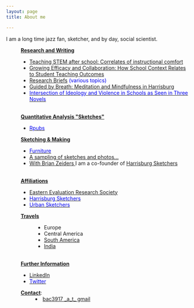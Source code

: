 ```yaml
---
layout: page
title: About me

---
```


I am a long time jazz fan, sketcher, and by day, social scientist.  

<html>
    <meta content="bac" name="author">

<div style="margin-left: 40px;"><strong><u>Research and Writing</u></strong><strong></strong></div>
    <ul style="margin-left: 40px;">
      <li><a target="_parent" href="http://www.tandfonline.com/doi/abs/10.1080/00220671.2016.1253537">Teaching
          STEM after school: Correlates of instructional comfort</a></li>
     <li><a target="_parent" href="https://www.researchgate.net/publication/311203922_Growing_Efficacy_and_Collaboration_How_School_Context_Relates_to_Student_Teaching_Outcomes">Growing Efficacy and Collaboration: How School Context Relates to Student Teaching Outcomes</a></li>
      <li><span style="color: #0000ee;"><a target="_parent" href="https://www.center-school.org/research-and-evaluation-group/">Research
            Briefs</a> (various topics)</span></li>
        <li><a target="_parent" href="https://theburgnews.com/sports-health/guided-by-breath-meditation-and-mindfulness-in-harrisburg">Guided by Breath: Meditation and Mindfulness in Harrisburg</a></li>
      <li><a target="_parent" href="https://www.researchgate.net/publication/311203741_From_Muscular_Christianity_to_the_Cult_of_Efficiency_Inter-developments_of_Ideology_and_Violence_Reflected_in_the_Portrayal_of_Teachers_in_Three_American_Novels_Draft">
        <span            style=" color: #0000ee;">Intersection of Ideology and Violence in
            Schools as Seen in Three Novels<br>
          </span></a></li>
    </ul>
      <div style="margin-left: 40px;"><strong></strong><strong><u><br>
          Quantitative Analysis "Sketches"</u></strong><strong></strong>
      <ul style="margin-left: 40px;">
      </ul>
      <ul>
        <li><a target="_blank" href="https://rpubs.com/bac3917"><span style="color: #0000ee;">Rpubs</span></a></li>
      </ul>
      <ul style="margin-left: 40px;">
      </ul>
      <u><strong>Sketching &amp; Making</strong></u>
      <ul style="margin-left: 40px;">
      </ul>
      <ul>
        <li><a href="https://photos.app.goo.gl/97e1xmQwnKY2oo1k6"><span style="color: #0000ee;">Furniture</span></a></li>
        <li><a href="https://www.instagram.com/sketching.sketcher/">A sampling of sketches and photos...</a></li>
      <li><a href="http://www.brianzeiders.com" target="_blank"> With Brian Zeiders </a>I am a co-founder of <a href="https://www.facebook.com/harrisburgsketchers/"  target="_blank">Harrisburg Sketchers</a></li>  
      </ul>
      <br>
      <strong><u>Affiliations</u></strong><br>
      <strong></strong></div>
    <ul style="margin-left: 40px;">
      <li><a target="_parent" href="http://eers.org/board-of-directors/">Eastern Evaluation Research Society</a></li>
      <li><a target="_parent" href="https://bac3917.github.io/hbgsketchers/index.html"><span style="color: #0000ee;">Harrisburg Sketchers</span></a></li>
      <li><a target="_parent" href="www.urbansketchers.org"><span style="color: #0000ee;">Urban Sketchers</span></a></li>
    </ul>

<div style="margin-left: 40px;"> <strong></strong><strong><u>Travels</u></strong><strong></strong>
      <ul style="margin-left: 40px;">
        <li>Europe</li>
        <li>Central America</li>
        <li><a href="https://goo.gl/photos/ZXbhfH1W4n3ut6S79">South America</a></li>
        <li><a href="https://goo.gl/photos/wjERHd6JTnowndi56">India</a></li>
      </ul>
      <br>
      <strong><u>Further Information</u></strong><br>
      <strong></strong></div>
    <ul style="margin-left: 40px;"> 
      <li><a target="_blank" href="https://www.linkedin.com/in/benjamin-cohen-ph-d-04200a7/">LinkedIn</a></li>
      <li><a target="_blank" href="https://twitter.com/bac3917"><span style="color: #0000ee;">Twitter</span></a><br></li>
    </ul>
    <div style="margin-left: 40px;"><u><strong>Contact</strong></u>: </div>
    <li style="margin-left: 80px;"><a href="mailto:bac3917 gmail.com">bac3917 _a_t_ gmail</a></li>
    
  </body>
</html>
